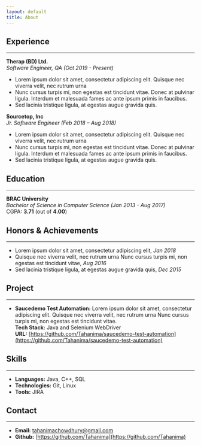 ```yaml
---
layout: default
title: About
---
```

## **Experience**
---
**Therap (BD) Ltd.** <br />
*Software Engineer, QA (Oct 2019 - Present)*
* Lorem ipsum dolor sit amet, consectetur adipiscing elit. Quisque nec viverra velit, nec rutrum urna
* Nunc cursus turpis mi, non egestas est tincidunt vitae. Donec at pulvinar ligula. Interdum et malesuada fames ac ante ipsum primis in faucibus.
* Sed lacinia tristique ligula, at egestas augue gravida quis.

**Sourcetop, Inc** <br />
*Jr. Software Engineer (Feb 2018 – Aug 2018)*
* Lorem ipsum dolor sit amet, consectetur adipiscing elit. Quisque nec viverra velit, nec rutrum urna
* Nunc cursus turpis mi, non egestas est tincidunt vitae. Donec at pulvinar ligula. Interdum et malesuada fames ac ante ipsum primis in faucibus.
* Sed lacinia tristique ligula, at egestas augue gravida quis.

## **Education**
---
**BRAC University** <br />
*Bachelor of Science in Computer Science (Jan 2013 - Aug 2017)* <br />
CGPA: **3.71** (out of **4.00**)

## **Honors & Achievements**
---
* Lorem ipsum dolor sit amet, consectetur adipiscing elit, *Jan 2018*
* Quisque nec viverra velit, nec rutrum urna Nunc cursus turpis mi, non egestas est tincidunt vitae, *Aug 2016*
* Sed lacinia tristique ligula, at egestas augue gravida quis, *Dec 2015*

## **Project**
---
* **Saucedemo Test Automation:** Lorem ipsum dolor sit amet, consectetur adipiscing elit. Quisque nec viverra velit, nec rutrum urna Nunc cursus turpis mi, non egestas est tincidunt vitae. <br />
**Tech Stack:** Java and Selenium WebDriver <br />
**URL:** [https://github.com/Tahanima/saucedemo-test-automation](https://github.com/Tahanima/saucedemo-test-automation) 

## **Skills**
---
* **Languages:** Java, C++, SQL
* **Technologies:** Git, Linux
* **Tools:** JIRA

## **Contact**
---
* **Email:** tahanimachowdhury@gmail.com
* **Github:** [https://github.com/Tahanima](https://github.com/Tahanima)